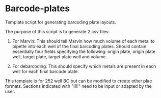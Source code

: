 # Barcode-plates
Template script for generating barcoding plate layouts. 

The purpose of this script is to generate 2 csv files:
1. For Marvin: This should tell Marvin how much volume of each metal to pipette into each well of the final barcoding plates. Should contain essentially four fields specifying the following: origin plate, origin plate well, target plate, target plate well and volume. 

2. For debarcoding: This should specify which metals are present in each well for each final barcode plate. 

This template is for 252 well BC but can be modified to create other plae formats. 
Sections indicated with "!!!!" need to be input or adapted by the user.
